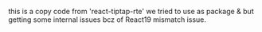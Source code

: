 this is a copy code from 'react-tiptap-rte'
we tried to use as package & but getting some internal issues bcz of React19 mismatch issue.
